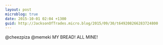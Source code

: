```yaml
---
layout: post
microblog: true
date: 2015-10-01 02:04 +1300
guid: http://JacksonOfTrades.micro.blog/2015/09/30/t649208266283724800.html
---
```

@cheezpiza @memeki MY BREAD! ALL MINE!
